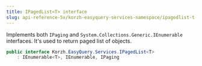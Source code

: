 ```yaml
---
title: IPagedList<T> interface
slug: api-reference-5x/korzh-easyquery-services-namespace/ipagedlist-t--interface
---
```


Implements both `IPaging` and `System.Collections.Generic.IEnumerable` interfaces.  It's used to return paged list of objects.
```csharp
public interface Korzh.EasyQuery.Services.IPagedList<T>
    : IEnumerable<T>, IEnumerable, IPaging

```